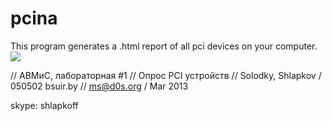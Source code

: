 pcina
=====
This program generates a .html report of all pci devices on your computer. 
<img src="http://img507.imageshack.us/img507/331/88422229.png" />

// АВМиС, лабораторная #1
// Опрос PCI устройств
// Solodky, Shlapkov / 050502 bsuir.by
// ms@d0s.org / Mar 2013

skype: shlapkoff
